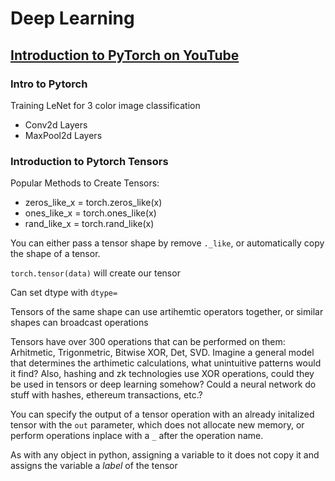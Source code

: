 # Deep Learning

## [Introduction to PyTorch on YouTube](https://pytorch.org/tutorials/beginner/introyt.html)

### Intro to Pytorch

Training LeNet for 3 color image classification

- Conv2d Layers
- MaxPool2d Layers

### Introduction to Pytorch Tensors

Popular Methods to Create Tensors:

- zeros_like_x = torch.zeros_like(x)
- ones_like_x = torch.ones_like(x)
- rand_like_x = torch.rand_like(x)

You can either pass a tensor shape by remove `._like`, or automatically copy the shape of a tensor.

`torch.tensor(data)` will create our tensor

Can set dtype with `dtype=`

Tensors of the same shape can use artihemtic operators together, or similar shapes can broadcast operations

Tensors have over 300 operations that can be performed on them: Arhitmetic, Trigonmetric, Bitwise XOR, Det, SVD. Imagine a general model that determines the arthimetic calculations, what unintuitive patterns would it find? Also, hashing and zk technologies use XOR operations, could they be used in tensors or deep learning somehow? Could a neural network do stuff with hashes, ethereum transactions, etc.?

You can specify the output of a tensor operation with an already initalized tensor with the `out` parameter, which does not allocate new memory, or perform operations inplace with a `_` after the operation name.

As with any object in python, assigning a variable to it does not copy it and assigns the variable a *label* of the tensor